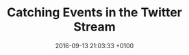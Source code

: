 ---
place: International Workshop on Social Media World Sensors (Sideways) Proceedings
redirect: /files/KreutzNissim.pdf
layout: redirect-internal
date: 2016-09-13 21:03:33 +0100
authors: ['Tim Kreutz', 'Malvina Nissim']
title: "Catching Events in the Twitter Stream"
---